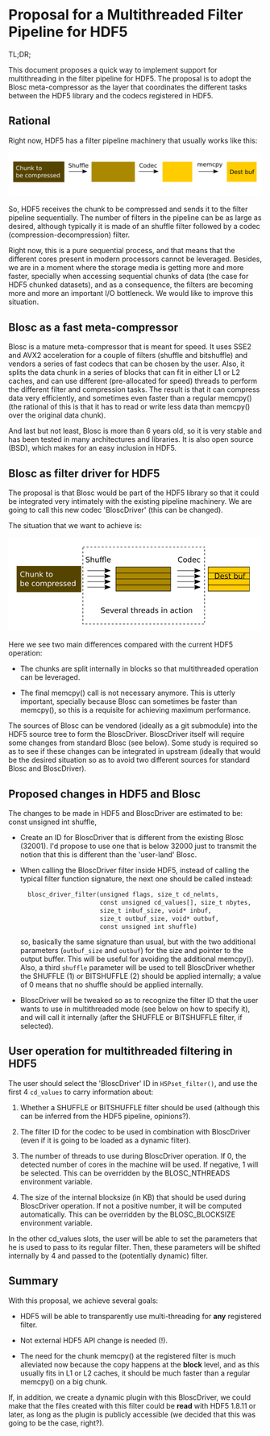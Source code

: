 Proposal for a Multithreaded Filter Pipeline for HDF5
=====================================================

TL;DR;

This document proposes a quick way to implement support for
multithreading in the filter pipeline for HDF5.  The proposal is to
adopt the Blosc meta-compressor as the layer that coordinates the
different tasks between the HDF5 library and the codecs registered in
HDF5.

Rational
--------

Right now, HDF5 has a filter pipeline machinery that usually
works like this:

![Figure1](Regular-Chunk-Pipeline.png)

So, HDF5 receives the chunk to be compressed and sends it to the
filter pipeline sequentially.  The number of filters in the pipeline
can be as large as desired, although typically it is made of an shuffle 
filter followed by a codec (compression-decompression) filter.

Right now, this is a pure sequential process, and that means that the
different cores present in modern processors cannot be leveraged. 
Besides, we are in a moment where the storage media is getting more and
more faster, specially when accessing sequential chunks of data (the 
case for HDF5 chunked datasets), and as a consequence, the filters are
becoming more and more an important I/O bottleneck.  We would like to
improve this situation.
 
Blosc as a fast meta-compressor
-------------------------------

Blosc is a mature meta-compressor that is meant for speed. It uses SSE2
and AVX2 acceleration for a couple of filters (shuffle and bitshuffle)
and vendors a series of fast codecs that can be chosen by the user.
Also, it splits the data chunk in a series of blocks that can fit in
either L1 or L2 caches, and can use different (pre-allocated for speed)
threads to perform the different filter and compression tasks.  The
result is that it can compress data very efficiently, and sometimes
even faster than a regular memcpy() (the rational of this is that it has
to read or write less data than memcpy() over the original data chunk).

And last but not least, Blosc is more than 6 years old, so it is very 
stable and has been tested in many architectures and libraries.  It is
also open source (BSD), which makes for an easy inclusion in HDF5.

Blosc as filter driver for HDF5
-------------------------------

The proposal is that Blosc would be part of the HDF5 library so that
it could be integrated very intimately with the existing pipeline
machinery.  We are going to call this new codec 'BloscDriver' (this
can be changed).
  
The situation that we want to achieve is:

![Figure2](MTPipelineOperation.png)

Here we see two main differences compared with the current HDF5 
operation:

* The chunks are split internally in blocks so that multithreaded 
  operation can be leveraged.
  
* The final memcpy() call is not necessary anymore.  This is utterly
  important, specially because Blosc can sometimes be faster than
  memcpy(), so this is a requisite for achieving maximum performance.

The sources of Blosc can be vendored (ideally as a git submodule) into
the HDF5 source tree to form the BloscDriver.  BloscDriver itself will
require some changes from standard Blosc (see below).  Some study is
required so as to see if these changes can be integrated in upstream
(ideally that would be the desired situation so as to avoid two 
different sources for standard Blosc and BloscDriver).

Proposed changes in HDF5 and Blosc
----------------------------------

The changes to be made in HDF5 and BloscDriver are estimated to be:
                        const unsigned int shuffle,

* Create an ID for BloscDriver that is different from the existing Blosc 
  (32001).  I'd propose to use one that is below 32000 just to transmit
  the notion that this is different than the 'user-land' Blosc.
  
* When calling the BloscDriver filter inside HDF5, instead of calling
  the typical filter function signature, the next one should be called
  instead:

  ```
    blosc_driver_filter(unsigned flags, size_t cd_nelmts,
                        const unsigned cd_values[], size_t nbytes,
                        size_t inbuf_size, void* inbuf,
                        size_t outbuf_size, void* outbuf,
                        const unsigned int shuffle)
  ```

  so, basically the same signature than usual, but with the two
  additional parameters (`outbuf_size` and `outbuf`) for the size and
  pointer to the output buffer.  This will be useful for avoiding the
  additional memcpy().  Also, a third `shuffle` parameter will be used
  to tell BloscDriver whether the SHUFFLE (1) or BITSHUFFLE (2) should
  be applied internally; a value of 0 means that no shuffle should be
  applied internally.
  
* BloscDriver will be tweaked so as to recognize the filter ID that the
  user wants to use in multithreaded mode (see below on how to specify
  it), and will call it internally (after the SHUFFLE or BITSHUFFLE 
  filter, if selected).

User operation for multithreaded filtering in HDF5
--------------------------------------------------

The user should select the 'BloscDriver' ID in `H5Pset_filter()`, and
use the first 4 `cd_values` to carry information about:

1) Whether a SHUFFLE or BITSHUFFLE filter should be used (although this
   can be inferred from the HDF5 pipeline, opinions?).

2) The filter ID for the codec to be used in combination with
   BloscDriver (even if it is going to be loaded as a dynamic filter).
 
3) The number of threads to use during BloscDriver operation.  If 0,
   the detected number of cores in the machine will be used.  If
   negative, 1 will be selected.  This can be overridden
   by the BLOSC_NTHREADS environment variable.
 
4) The size of the internal blocksize (in KB) that should be used during
   BloscDriver operation.  If not a positive number, it will be 
   computed automatically.  This can be overridden by the
   BLOSC_BLOCKSIZE environment variable.
   
In the other cd_values slots, the user will be able to set the
parameters that he is used to pass to its regular filter.  Then,
these parameters will be shifted internally by 4 and passed to the
(potentially dynamic) filter.
   
Summary
-------

With this proposal, we achieve several goals:

* HDF5 will be able to transparently use multi-threading for **any**
  registered filter.
  
* Not external HDF5 API change is needed (!).
  
* The need for the chunk memcpy() at the registered filter is much 
  alleviated now because the copy happens at the **block** level, and
  as this usually fits in L1 or L2 caches, it should be much faster than
  a regular memcpy() on a big chunk.
  
If, in addition, we create a dynamic plugin with this BloscDriver, we 
could make that the files created with this filter could be **read**
with HDF5 1.8.11 or later, as long as the plugin is publicly accessible
(we decided that this was going to be the case, right?).
